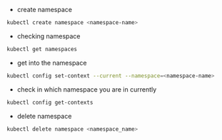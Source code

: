 * create namespace
```bash
kubectl create namespace <namespace-name>
```

* checking namespace
```bash
kubectl get namespaces
```

* get into the namespace
```bash
kubectl config set-context --current --namespace=<namespace-name>
```

* check in which namespace you are in currently
```bash
kubectl config get-contexts
```

* delete namespace
```bash
kubectl delete namespace <namespace_name>
```



